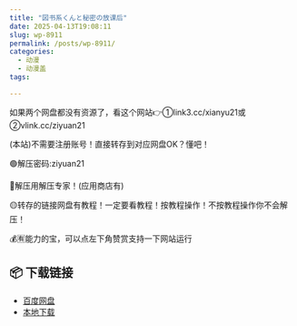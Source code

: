 ```yaml
---
title: "図书系くんと秘密の放课后"
date: 2025-04-13T19:08:11
slug: wp-8911
permalink: /posts/wp-8911/
categories:
  - 动漫
  - 动漫盖
tags:

---
```


如果两个网盘都没有资源了，看这个网站👉①link3.cc/xianyu21或②vlink.cc/ziyuan21

(本站)不需要注册账号！直接转存到对应网盘OK？懂吧！

🟢解压密码:ziyuan21

🔵解压用解压专家！(应用商店有)

🟡转存的链接网盘有教程！一定要看教程！按教程操作！不按教程操作你不会解压！

💰🈶能力的宝，可以点左下角赞赏支持一下网站运行

## 📦 下载链接
- [百度网盘](https://blziyuan21.com/pay-download/8911?key=aea1e27658&down_id=0)
- [本地下载](https://blziyuan21.com/pay-download/8911?key=aea1e27658&down_id=1)

